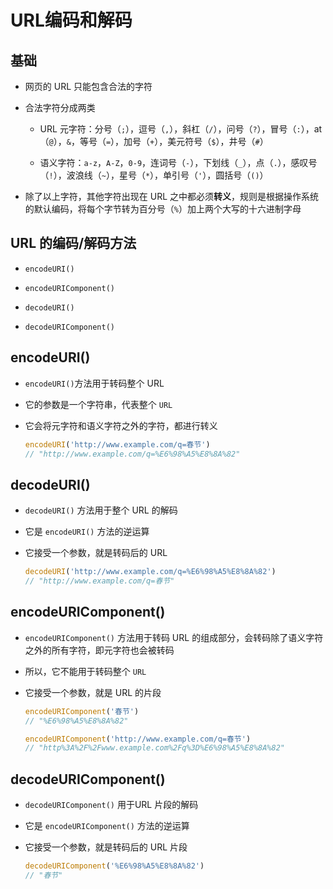 # URL编码和解码

## 基础

  - 网页的 URL 只能包含合法的字符

  - 合法字符分成两类

      - URL 元字符：分号（`;`），逗号（`,`），斜杠（`/`），问号（`?`），冒号（`:`），at（`@`），`&`，等号（`=`），加号（`+`），美元符号（`$`），井号（`#`）

      - 语义字符：`a-z`，`A-Z`，`0-9`，连词号（`-`），下划线（`_`），点（`.`），感叹号（`!`），波浪线（`~`），星号（`*`），单引号（`'`），圆括号（`()`）

  - 除了以上字符，其他字符出现在 URL 之中都必须**转义**，规则是根据操作系统的默认编码，将每个字节转为百分号（`%`）加上两个大写的十六进制字母

## URL 的编码/解码方法

  - `encodeURI()`

  - `encodeURIComponent()`

  - `decodeURI()`

  - `decodeURIComponent()`

## encodeURI()

  - `encodeURI()`方法用于转码整个 URL

  - 它的参数是一个字符串，代表整个 `URL`

  - 它会将元字符和语义字符之外的字符，都进行转义

    ```javascript
    encodeURI('http://www.example.com/q=春节')
    // "http://www.example.com/q=%E6%98%A5%E8%8A%82"
    ```

## decodeURI()

  - `decodeURI()` 方法用于整个 URL 的解码

  - 它是 `encodeURI()` 方法的逆运算

  - 它接受一个参数，就是转码后的 URL

    ```javascript
    decodeURI('http://www.example.com/q=%E6%98%A5%E8%8A%82')
    // "http://www.example.com/q=春节"
    ```

## encodeURIComponent()

  - `encodeURIComponent()` 方法用于转码 URL 的组成部分，会转码除了语义字符之外的所有字符，即元字符也会被转码

  - 所以，它不能用于转码整个 `URL`

  - 它接受一个参数，就是 URL 的片段

    ```javascript
    encodeURIComponent('春节')
    // "%E6%98%A5%E8%8A%82"

    encodeURIComponent('http://www.example.com/q=春节')
    // "http%3A%2F%2Fwww.example.com%2Fq%3D%E6%98%A5%E8%8A%82"
    ```

## decodeURIComponent()

  - `decodeURIComponent()` 用于URL 片段的解码

  - 它是 `encodeURIComponent()` 方法的逆运算

  - 它接受一个参数，就是转码后的 URL 片段

    ```javascript
    decodeURIComponent('%E6%98%A5%E8%8A%82')
    // "春节"
    ```
